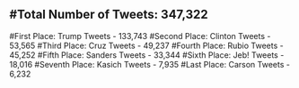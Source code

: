 #Total Number of Tweets: 347,322 
---
#First Place: Trump Tweets - 133,743
#Second Place: Clinton Tweets - 53,565
#Third Place: Cruz Tweets - 49,237
#Fourth Place: Rubio Tweets - 45,252
#Fifth Place: Sanders Tweets - 33,344
#Sixth Place: Jeb! Tweets - 18,016
#Seventh Place: Kasich Tweets - 7,935
#Last Place: Carson Tweets - 6,232
